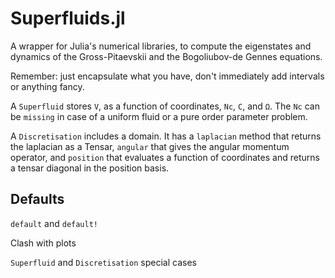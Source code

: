 # Superfluids.jl

A wrapper for Julia's numerical libraries, to compute the eigenstates and dynamics of the Gross-Pitaevskii and the Bogoliubov-de Gennes equations.

Remember: just encapsulate what you have, don't immediately add intervals or anything fancy.

A `Superfluid` stores `V`, as a function of coordinates, `Nc`, `C`, and `Ω`.  The `Nc` can be `missing` in case of a uniform fluid or a pure order parameter problem.

A `Discretisation` includes a domain.  It has a `laplacian` method that returns the laplacian as a Tensar, `angular` that gives the angular momentum operator, and `position` that evaluates a function of coordinates and returns a tensar diagonal in the position basis.

## Defaults

`default` and `default!`

Clash with plots

`Superfluid` and `Discretisation` special cases